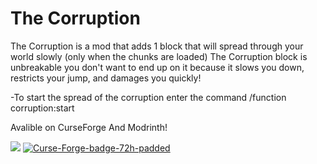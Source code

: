 # The Corruption
The Corruption is a mod that adds 1 block that will spread through your world slowly (only when the chunks are loaded) The Corruption block is unbreakable you don't want to end up on it because it slows you down, restricts your jump, and damages you quickly!

-To start the spread of the corruption enter the command /function corruption:start

Avalible on CurseForge And Modrinth!

<a href="https://modrinth.com/mod/the-corruption"><img src="https://raw.githubusercontent.com/Prospector/badges/master/modrinth-badge-72h-padded.png"></a>
<a href="https://www.curseforge.com/minecraft/mc-mods/the-corruption-block/files"><img src="https://i.ibb.co/K9HSKr3/Curse-Forge-badge-72h-padded.png" alt="Curse-Forge-badge-72h-padded" border="0"></a>

